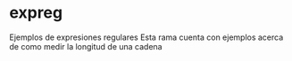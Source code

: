 # expreg
Ejemplos de expresiones regulares
Esta rama cuenta con ejemplos acerca de como
medir la longitud de una cadena
